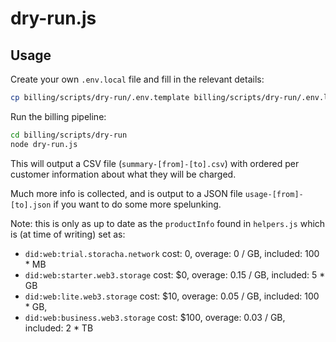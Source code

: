 # dry-run.js

## Usage

Create your own `.env.local` file and fill in the relevant details:

```sh
cp billing/scripts/dry-run/.env.template billing/scripts/dry-run/.env.local
```

Run the billing pipeline:

```sh
cd billing/scripts/dry-run
node dry-run.js
```

This will output a CSV file (`summary-[from]-[to].csv`) with ordered per customer information about what they will be charged.

Much more info is collected, and is output to a JSON file `usage-[from]-[to].json` if you want to do some more spelunking.

Note: this is only as up to date as the `productInfo` found in `helpers.js` which is (at time of writing) set as:

- `did:web:trial.storacha.network` cost: 0, overage: 0 / GB, included: 100 \* MB
- `did:web:starter.web3.storage` cost: $0, overage: 0.15 / GB, included: 5 \* GB
- `did:web:lite.web3.storage` cost: $10, overage: 0.05 / GB, included: 100 \* GB,
- `did:web:business.web3.storage` cost: $100, overage: 0.03 / GB, included: 2 \* TB

